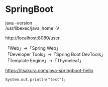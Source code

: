 # SpringBoot<br>

java -version<br>
/usr/libexec/java_home -V<br>

http://localhost:8080/user<br>

「Web」→「Spring Web」<br>
「Developer Tools」→「Spring Boot DevTools」<br>
「Template Engine」→「Thymeleaf」<br>

https://itsakura.com/java-springboot-hello<br>

```
System.out.println("test");
```
